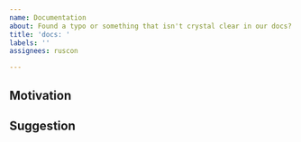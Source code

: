 ```yaml
---
name: Documentation
about: Found a typo or something that isn't crystal clear in our docs?
title: 'docs: '
labels: ''
assignees: ruscon

---
```


<!-- Thanks for taking the time to open an issue and help us make Geocoder better! -->

## Motivation

<!-- Why should we update our docs? -->

## Suggestion

<!-- What should we do instead? -->
